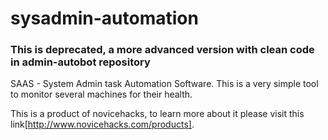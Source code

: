 sysadmin-automation
===================

### This is deprecated, a more advanced version with clean code in admin-autobot repository


SAAS - System Admin task Automation Software. This is a very simple tool to monitor several machines for their health. 

This is a product of novicehacks, to learn more about it please visit this link[http://www.novicehacks.com/products]. 
